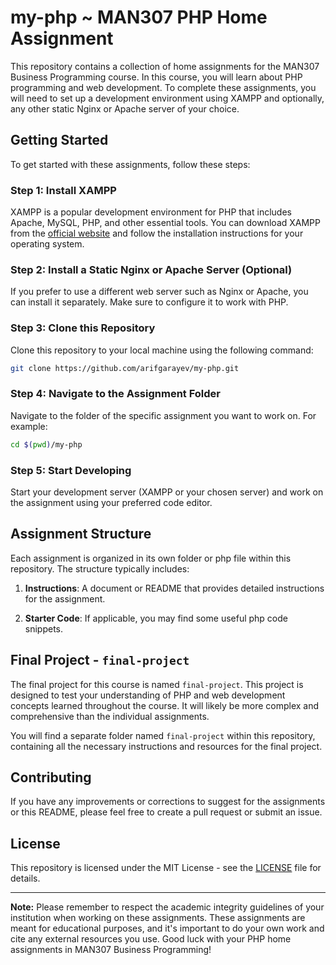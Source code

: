 # my-php ~ MAN307 PHP Home Assignment

This repository contains a collection of home assignments for the MAN307 Business Programming course. In this course, you will learn about PHP programming and web development. To complete these assignments, you will need to set up a development environment using XAMPP and optionally, any other static Nginx or Apache server of your choice.

## Getting Started

To get started with these assignments, follow these steps:

### Step 1: Install XAMPP

XAMPP is a popular development environment for PHP that includes Apache, MySQL, PHP, and other essential tools. You can download XAMPP from the [official website](https://www.apachefriends.org/index.html) and follow the installation instructions for your operating system.

### Step 2: Install a Static Nginx or Apache Server (Optional)

If you prefer to use a different web server such as Nginx or Apache, you can install it separately. Make sure to configure it to work with PHP.

### Step 3: Clone this Repository

Clone this repository to your local machine using the following command:

```bash
git clone https://github.com/arifgarayev/my-php.git
```

### Step 4: Navigate to the Assignment Folder

Navigate to the folder of the specific assignment you want to work on. For example:

```bash
cd $(pwd)/my-php
```

### Step 5: Start Developing

Start your development server (XAMPP or your chosen server) and work on the assignment using your preferred code editor.

## Assignment Structure

Each assignment is organized in its own folder or php file within this repository. The structure typically includes:

1. **Instructions**: A document or README that provides detailed instructions for the assignment.

2. **Starter Code**: If applicable, you may find some useful php code snippets.

## Final Project - `final-project`

The final project for this course is named `final-project`. This project is designed to test your understanding of PHP and web development concepts learned throughout the course. It will likely be more complex and comprehensive than the individual assignments.

You will find a separate folder named `final-project` within this repository, containing all the necessary instructions and resources for the final project.

## Contributing

If you have any improvements or corrections to suggest for the assignments or this README, please feel free to create a pull request or submit an issue.

## License

This repository is licensed under the MIT License - see the [LICENSE](https://mit-license.org/) file for details.

---

**Note:** Please remember to respect the academic integrity guidelines of your institution when working on these assignments. These assignments are meant for educational purposes, and it's important to do your own work and cite any external resources you use. Good luck with your PHP home assignments in MAN307 Business Programming!
